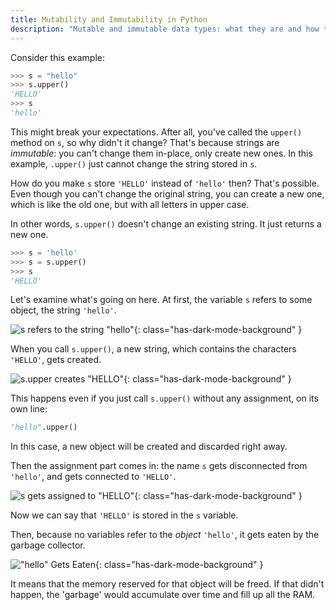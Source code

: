 ```yaml
---
title: Mutability and Immutability in Python
description: "Mutable and immutable data types: what they are and how they work."
---
```


Consider this example:
```python
>>> s = "hello"
>>> s.upper()
'HELLO'
>>> s
'hello'
```
This might break your expectations.
After all, you've called the `upper()` method on `s`, so why didn't it change? That's because strings are _immutable_: you can't change them in-place, only create new ones.
In this example, `.upper()` just cannot change the string stored in `s`.

How do you make `s` store `'HELLO'` instead of `'hello'` then? That's possible.
Even though you can't change the original string, you can create a new one, which is like the old one, but with all letters in upper case.

In other words, `s.upper()` doesn't change an existing string.
It just returns a new one.
```python
>>> s = 'hello'
>>> s = s.upper()
>>> s
'HELLO'
```

Let's examine what's going on here.
At first, the variable `s` refers to some object, the string `'hello'`.

![s refers to the string "hello"](/static/images/content/mutability/s_refers_hello.png){: class="has-dark-mode-background" }

When you call `s.upper()`, a new string, which contains the characters `'HELLO'`, gets created.

![s.upper creates "HELLO"](/static/images/content/mutability/s_upper_creates_HELLO.png){: class="has-dark-mode-background" }

This happens even if you just call `s.upper()` without any assignment, on its own line:
```python
"hello".upper()
```
In this case, a new object will be created and discarded right away.

Then the assignment part comes in: the name `s` gets disconnected from `'hello'`, and gets connected to `'HELLO'`.

![s gets assigned to "HELLO"](/static/images/content/mutability/s_gets_assigned_to_HELLO.png){: class="has-dark-mode-background" }

Now we can say that `'HELLO'` is stored in the `s` variable.

Then, because no variables refer to the _object_ `'hello'`, it gets eaten by the garbage collector.

!["hello" Gets Eaten](/static/images/content/mutability/hello_gets_eaten.png){: class="has-dark-mode-background" }

It means that the memory reserved for that object will be freed. If that didn't happen, the 'garbage' would accumulate over time and fill up all the RAM.

